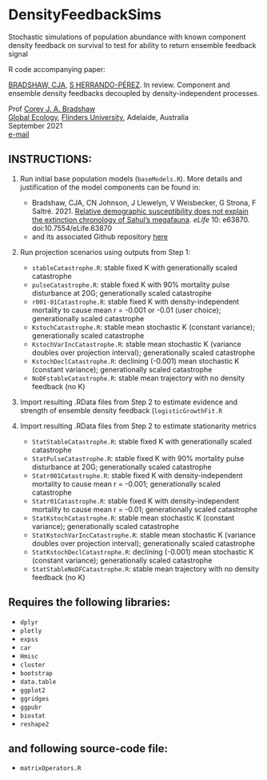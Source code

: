 # DensityFeedbackSims
Stochastic simulations of population abundance with known component density feedback on survival to test for ability to return ensemble feedback signal

R code accompanying paper:

<a href="http://scholar.google.com.au/citations?sortby=pubdate&hl=en&user=1sO0O3wAAAAJ&view_op=list_works">BRADSHAW, CJA</a>, <a href="https://scholar.google.com.au/citations?hl=en&user=-BSGg1MAAAAJ">S HERRANDO-PÉREZ</a>. In review. Component and ensemble density feedbacks decoupled by density-independent processes. 

Prof <a href="http://scholar.google.com.au/citations?sortby=pubdate&hl=en&user=1sO0O3wAAAAJ&view_op=list_works">Corey J. A. Bradshaw</a> <br>
<a href="http://globalecologyflinders.com" target="_blank">Global Ecology</a>, <a href="http://flinders.edu.au" target="_blank">Flinders University</a>, Adelaide, Australia <br>
September 2021 <br>
<a href=mailto:corey.bradshaw@flinders.edu.au>e-mail</a> <br>

## INSTRUCTIONS:

1. Run initial base population models (<code>baseModels.R</code>). More details and justification of the model components can be found in:
    - Bradshaw, CJA, CN Johnson, J Llewelyn, V Weisbecker, G Strona, F Saltré. 2021. <a href="http://doi.org/10.7554/eLife.63870">Relative demographic susceptibility does not explain the extinction chronology of Sahul’s megafauna</a>. <em>eLife</em> 10: e63870. doi:10.7554/eLife.63870
    - and its associated Github repository <a href="https://github.com/cjabradshaw/MegafaunaSusceptibility">here</a>

3. Run projection scenarios using outputs from Step 1:
    - <code>stableCatastrophe.R</code>: stable fixed K with generationally scaled catastrophe
    - <code>pulseCatastrophe.R</code>: stable fixed K with 90% mortality pulse disturbance at 20G; generationally scaled catastrophe
    - <code>r001-01Catastrophe.R</code>: stable fixed K with density-independent mortality to cause mean r = -0.001 or -0.01 (user choice); generationally scaled catastrophe
    - <code>KstochCatastrophe.R</code>: stable mean stochastic K (constant variance); generationally scaled catastrophe
    - <code>KstochVarIncCatastrophe.R</code>: stable mean stochastic K (variance doubles over projection interval); generationally scaled catastrophe
    - <code>KstochDeclCatastrophe.R</code>: declining (-0.001) mean stochastic K (constant variance); generationally scaled catastrophe
    - <code>NoDFstableCatastrophe.R</code>: stable mean trajectory with no density feedback (no K)
4. Import resulting .RData files from Step 2 to estimate evidence and strength of ensemble density feedback (<code>logisticGrowthFit.R</code>
5. Import resulting .RData files from Step 2 to estimate stationarity metrics
    - <code>StatStableCatastrophe.R</code>: stable fixed K with generationally scaled catastrophe
    - <code>StatPulseCatastrophe.R</code>: stable fixed K with 90% mortality pulse disturbance at 20G; generationally scaled catastrophe
    - <code>Statr001Catastrophe.R</code>: stable fixed K with density-independent mortality to cause mean r = -0.001; generationally scaled catastrophe
    - <code>Statr01Catastrophe.R</code>: stable fixed K with density-independent mortality to cause mean r = -0.01; generationally scaled catastrophe
    - <code>StatKstochCatastrophe.R</code>: stable mean stochastic K (constant variance); generationally scaled catastrophe
    - <code>StatKstochVarIncCatastrophe.R</code>: stable mean stochastic K (variance doubles over projection interval); generationally scaled catastrophe
    - <code>StatKstochDeclCatastrophe.R</code>: declining (-0.001) mean stochastic K (constant variance); generationally scaled catastrophe
    - <code>StatStableNoDFCatastrophe.R</code>: stable mean trajectory with no density feedback (no K)

## Requires the following libraries:
- <code>dplyr</code>
- <code>plotly</code>
- <code>expss</code>
- <code>car</code>
- <code>Hmisc</code>
- <code>cluster</code>
- <code>bootstrap</code>
- <code>data.table</code>
- <code>ggplot2</code>
- <code>ggridges</code>
- <code>ggpubr</code>
- <code>biostat</code>
- <code>reshape2</code>

## and following source-code file:
- <code>matrixOperators.R</code>




